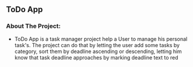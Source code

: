 ## ToDo App

### About The Project:

- ToDo App is a task manager project help a User to manage his personal task's.
The project can do that by letting the user add some tasks by category, sort them by deadline ascending or descending, 
letting him know that task deadline approaches by marking deadline text to red   

